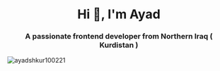<h1 align="center">Hi 👋, I'm Ayad</h1>
<h3 align="center">A passionate frontend developer from Northern Iraq ( Kurdistan )</h3>

<p align="left"> <img src="https://komarev.com/ghpvc/?username=ayadshkur100221&label=Profile%20views&color=0e75b6&style=flat" alt="ayadshkur100221" /> </p>
